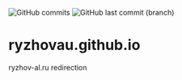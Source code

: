 ![GitHub commits](https://img.shields.io/github/commits-since/SubtitleEdit/subtitleedit/3.4.7.svg?style=plastic)
![GitHub last commit (branch)](https://img.shields.io/github/last-commit/google/skia/infra/config.svg)
# ryzhovau.github.io
ryzhov-al.ru redirection
